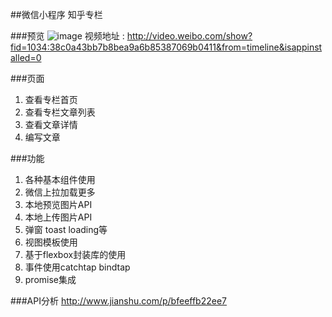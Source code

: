 ##微信小程序  知乎专栏


###预览
![image](http://static.imzhiliao.com/xiaochengxu.png)
视频地址 : http://video.weibo.com/show?fid=1034:38c0a43bb7b8bea9a6b85387069b0411&from=timeline&isappinstalled=0

###页面
1. 查看专栏首页 
2. 查看专栏文章列表
3. 查看文章详情
4. 编写文章

###功能
1. 各种基本组件使用
2. 微信上拉加载更多
3. 本地预览图片API
4. 本地上传图片API
5. 弹窗 toast loading等
6. 视图模板使用
7. 基于flexbox封装库的使用
8. 事件使用catchtap bindtap
9. promise集成


###API分析
http://www.jianshu.com/p/bfeeffb22ee7
